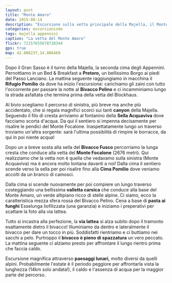 ```yaml
---
layout: post
title: "Monte Amaro"
date: 2015-08-14
description: "Escursione sulla vetta principale della Majella, il Monte Amaro, con pernottamento al Bivacco Pelino"
categories: escursionismo
tags: majella appennini 
caption: "La vetta del Monte Amaro"
flickr: 72157655678728344
gps: true
map: 42.086237,14.086469
---
```


Dopo il Gran Sasso è il turno della Majella, la seconda cima degli Appennini. Pernottiamo in un Bed & Breakfast a **Pretoro,** un bellissimo Borgo ai piedi del Passo Lanciano. La mattina seguente raggiungiamo in macchina il **Rifugio Pomilio** da dove ha inizio l'escursione: carichiamo gli zaini con tutto l'occorrente per passare la notte al **Bivacco Pelino** e ci incamminiamo lungo la strada asfaltata che termina prima della vetta del Blockhaus.

Al bivio scegliamo il percorso di sinistra, più breve ma anche più accidentato, che si regala magnifici scorci sui tanti **canyon** della Majella. Seguendo il filo di cresta arriviamo al fontanino della **Sella Acquaviva** dove facciamo scorta d'acqua. Da qui il sentiero si impenna decisamente per risalire le pendici del Monte Focalone. Inaspettatamente lungo un traverso troviamo un'altra sorgente: sarà l'ultima possibilità di rimpire le borracce, da qui in poi niente acqua!

Dopo un a breve sosta alla sella del **Bivacco Fusco** percorriamo la lunga cresta che conduce alla vetta del **Monte Focalone** (2676 metri). Qui realizziamo che la vetta non è quella che vedavamo sulla sinistra (Monte Acquaviva) ma è ancora molto lontana davanti a noi! Dalla cima il sentiero scende verso la sella per poi risalire fino alla **Cima Pomilio** dove veniamo accolti da un branco di camosci.

Dalla cima si scende nuovamente per poi compiere un lungo traverso costeggiando una bellissima **valletta carsica** che conduce alla base del Monte Amaro, un verde altipiano ricco di stelle alpine. Ci siamo, ecco la caratteristica mezza sfera rossa del Bivacco Pelino. Cena a base di **pasta ai funghi** Esselunga liofilizzata (una garanzia) e iniziamo i preperativi per scattare la foto alla via lattea. 

Tutto si incastra alla perfezione, la **via lattea** si alza subito dopo il tramonto esattamente dietro il bivacco! Illuminiamo da dentro e lateralmente il bivacco per dare un tocco in più. Soddisfatti rientriamo e ci buttiamo nei sacchi a pelo. Purtroppo il **bivacco è pieno di spazzatura** un vero peccato. La mattina seguente ci alziamo presto per affrontare il lungo rientro prima che faccia caldo.

Escursione magnifica attraverso **paesaggi lunari,** molto diversi da quelli alpini. Probabilmente l'estate è il periodo peggiore per affrontarla vista la lunghezza (14km solo andata!), il caldo e l'assenza di acqua per la maggior parte del percorso. 
